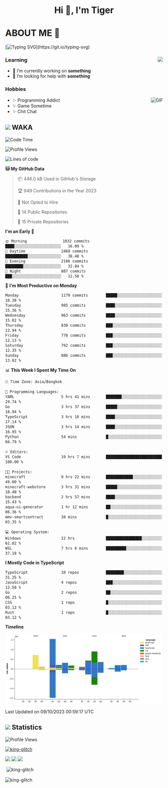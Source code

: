 <h1 align="center">Hi 👋, I'm Tiger</h1>




# ABOUT ME 💬

[![Typing SVG](https://readme-typing-svg.herokuapp.com?color=22F771&vCenter=true&lines=A+perssionate+developer+from+nowhere.)](https://git.io/typing-svg)

<div>
 <img align="right" src="https://spotify-github-profile.vercel.app/api/view?uid=12129734423&cover_image=false&theme=default&bar_color=22d016&bar_color_cover=true" />
 <h3>Learning</h3>
 
 <ul>
  <li>🔭 I’m currently working on <b>something</b></li>
  <li>🤝 I’m looking for help with <b>something</b></li>
 </ul>
 
</div>
<div>
 <h3>Hobbies</h3>
 <img align="right" height="475px"  alt="GIF" src="https://i.pinimg.com/originals/1f/b7/db/1fb7dbee557e5ed509f7517da8a84d58.gif" />
 <ul>
  <li>✨ Programming Addict</li>
  <li>✨ Game Sometime</li>
  <li>✨ Chit Chat</li>
 </ul>
 
</div>



## <img height="40" src="https://raw.githubusercontent.com/innng/innng/master/assets/kyubey.gif"/> WAKA

<!--START_SECTION:waka-->
![Code Time](http://img.shields.io/badge/Code%20Time-1%2C589%20hrs%2020%20mins-blue)

![Profile Views](http://img.shields.io/badge/Profile%20Views-5-blue)

![Lines of code](https://img.shields.io/badge/From%20Hello%20World%20I%27ve%20Written-5.3%20million%20lines%20of%20code-blue)

**🐱 My GitHub Data** 

> 📦 446.0 kB Used in GitHub's Storage 
 > 
> 🏆 949 Contributions in the Year 2023
 > 
> 🚫 Not Opted to Hire
 > 
> 📜 14 Public Repositories 
 > 
> 🔑 15 Private Repositories 
 > 
**I'm an Early 🐤** 

```text
🌞 Morning                1032 commits        ████░░░░░░░░░░░░░░░░░░░░░   16.09 % 
🌆 Daytime                2468 commits        ██████████░░░░░░░░░░░░░░░   38.48 % 
🌃 Evening                2106 commits        ████████░░░░░░░░░░░░░░░░░   32.84 % 
🌙 Night                  807 commits         ███░░░░░░░░░░░░░░░░░░░░░░   12.58 % 
```
📅 **I'm Most Productive on Monday** 

```text
Monday                   1179 commits        █████░░░░░░░░░░░░░░░░░░░░   18.38 % 
Tuesday                  985 commits         ████░░░░░░░░░░░░░░░░░░░░░   15.36 % 
Wednesday                963 commits         ████░░░░░░░░░░░░░░░░░░░░░   15.02 % 
Thursday                 830 commits         ███░░░░░░░░░░░░░░░░░░░░░░   12.94 % 
Friday                   778 commits         ███░░░░░░░░░░░░░░░░░░░░░░   12.13 % 
Saturday                 792 commits         ███░░░░░░░░░░░░░░░░░░░░░░   12.35 % 
Sunday                   886 commits         ███░░░░░░░░░░░░░░░░░░░░░░   13.82 % 
```


📊 **This Week I Spent My Time On** 

```text
🕑︎ Time Zone: Asia/Bangkok

💬 Programming Languages: 
YAML                     5 hrs 41 mins       ███████░░░░░░░░░░░░░░░░░░   29.74 % 
Go                       3 hrs 37 mins       █████░░░░░░░░░░░░░░░░░░░░   18.94 % 
TypeScript               3 hrs 16 mins       ████░░░░░░░░░░░░░░░░░░░░░   17.14 % 
JSON                     3 hrs 14 mins       ████░░░░░░░░░░░░░░░░░░░░░   16.95 % 
Python                   54 mins             █░░░░░░░░░░░░░░░░░░░░░░░░   04.79 % 

🔥 Editors: 
VS Code                  19 hrs 7 mins       █████████████████████████   100.00 % 

🐱‍💻 Projects: 
minecraft                9 hrs 22 mins       ████████████░░░░░░░░░░░░░   49.00 % 
minecraft-webstore       3 hrs 31 mins       █████░░░░░░░░░░░░░░░░░░░░   18.40 % 
backend                  2 hrs 57 mins       ████░░░░░░░░░░░░░░░░░░░░░   15.43 % 
aqua-ui-generator        1 hr 12 mins        ██░░░░░░░░░░░░░░░░░░░░░░░   06.36 % 
mmv-smartcontract        38 mins             █░░░░░░░░░░░░░░░░░░░░░░░░   03.35 % 

💻 Operating System: 
Windows                  12 hrs              ████████████████░░░░░░░░░   62.82 % 
WSL                      7 hrs 6 mins        █████████░░░░░░░░░░░░░░░░   37.18 % 
```

**I Mostly Code in TypeScript** 

```text
TypeScript               10 repos            ████████░░░░░░░░░░░░░░░░░   31.25 % 
JavaScript               4 repos             ███░░░░░░░░░░░░░░░░░░░░░░   12.50 % 
Go                       2 repos             ██░░░░░░░░░░░░░░░░░░░░░░░   06.25 % 
CSS                      1 repo              █░░░░░░░░░░░░░░░░░░░░░░░░   03.12 % 
Rust                     1 repo              █░░░░░░░░░░░░░░░░░░░░░░░░   03.12 % 
```



**Timeline**

![Lines of Code chart](https://raw.githubusercontent.com/king-glitch/king-glitch/main/assets/bar_graph.png)


 Last Updated on 09/10/2023 00:59:17 UTC
<!--END_SECTION:waka-->
## <img height="40" src="https://raw.githubusercontent.com/innng/innng/master/assets/kyubey.gif"/> Statistics
![Profile Views](https://komarev.com/ghpvc/?username=king-glitch)  

<p align="left"> 
 <a href="https://github.com/ryo-ma/github-profile-trophy">
  <img src="https://github-profile-trophy.vercel.app/?username=king-glitch&theme=dracula" alt="king-glitch" />
 </a> </p>

![](https://github-profile-summary-cards.vercel.app/api/cards/profile-details?username=king-glitch&theme=dracula)
![](https://github-profile-summary-cards.vercel.app/api/cards/stats?username=king-glitch&theme=dracula) 
![](https://github-profile-summary-cards.vercel.app/api/cards/productive-time?username=king-glitch&theme=dracula)


<p>&nbsp;<img align="center" src="https://github-readme-stats.vercel.app/api?username=king-glitch&theme=dracula" alt="king-glitch" /></p>

<p><img align="center" src="https://github-readme-streak-stats.herokuapp.com/?user=king-glitch&theme=dracula" alt="king-glitch" /></p>
